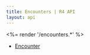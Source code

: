 ```yaml
---
title: Encounters | R4 API
layout: api
---
```


<%= render '/encounters.*' %>
* [Encounter](../encounters/encounter)
